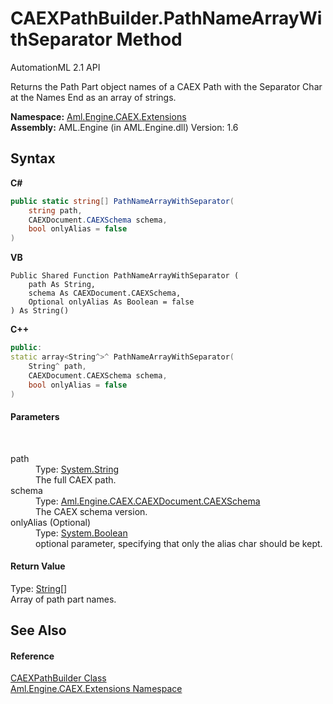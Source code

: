 # CAEXPathBuilder.PathNameArrayWithSeparator Method 
AutomationML 2.1 API 

Returns the Path Part object names of a CAEX Path with the Separator Char at the Names End as an array of strings.

**Namespace:**&nbsp;<a href="N_Aml_Engine_CAEX_Extensions">Aml.Engine.CAEX.Extensions</a><br />**Assembly:**&nbsp;AML.Engine (in AML.Engine.dll) Version: 1.6

## Syntax

**C#**<br />
``` C#
public static string[] PathNameArrayWithSeparator(
	string path,
	CAEXDocument.CAEXSchema schema,
	bool onlyAlias = false
)
```

**VB**<br />
``` VB
Public Shared Function PathNameArrayWithSeparator ( 
	path As String,
	schema As CAEXDocument.CAEXSchema,
	Optional onlyAlias As Boolean = false
) As String()
```

**C++**<br />
``` C++
public:
static array<String^>^ PathNameArrayWithSeparator(
	String^ path, 
	CAEXDocument.CAEXSchema schema, 
	bool onlyAlias = false
)
```


#### Parameters
&nbsp;<dl><dt>path</dt><dd>Type: <a href="https://docs.microsoft.com/dotnet/api/system.string" target="_parent" rel="noopener noreferrer">System.String</a><br />The full CAEX path.</dd><dt>schema</dt><dd>Type: <a href="T_Aml_Engine_CAEX_CAEXDocument_CAEXSchema">Aml.Engine.CAEX.CAEXDocument.CAEXSchema</a><br />The CAEX schema version.</dd><dt>onlyAlias (Optional)</dt><dd>Type: <a href="https://docs.microsoft.com/dotnet/api/system.boolean" target="_parent" rel="noopener noreferrer">System.Boolean</a><br />optional parameter, specifying that only the alias char should be kept.</dd></dl>

#### Return Value
Type: <a href="https://docs.microsoft.com/dotnet/api/system.string" target="_parent" rel="noopener noreferrer">String</a>[]<br />Array of path part names.

## See Also


#### Reference
<a href="T_Aml_Engine_CAEX_Extensions_CAEXPathBuilder">CAEXPathBuilder Class</a><br /><a href="N_Aml_Engine_CAEX_Extensions">Aml.Engine.CAEX.Extensions Namespace</a><br />